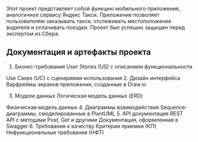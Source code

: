 Этот проект представляет собой функцию мобильного приложения, аналогичное сервису Яндекс Такси. Приложение позволяет пользователям заказывать такси, отслеживать местоположение водителя и оплачивать поездки. Проект был успешно защищен перед экспертом из Сбера.

## Документация и артефакты проекта
1. Бизнес-требования
User Stories (US) с описанием функциональности

Use Cases (UC) с сценариями использования
2. Дизайн интерфейса
Варфреймы экранов приложения, созданные в Draw.io

3. Модели данных
Логическая модель данных (ERD)

Физическая модель данных
4. Диаграммы взаимодействия
Sequence-диаграммы, смоделированные в PlantUML
5. API документация
REST API с методами Post, Get и другими
Документация, оформленная в Swagger
6. Требования к качеству
Критерии приемки (КП)
Нефункциональные требования (НФТ)

